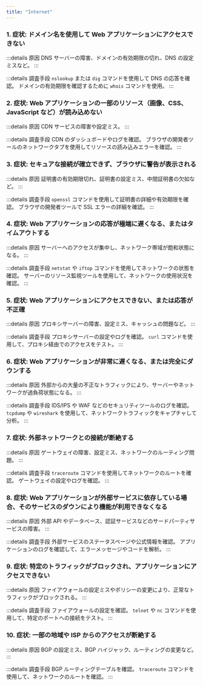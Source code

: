 ```yaml
---
title: "Internet"
---
```

### 1. 症状: ドメイン名を使用して Web アプリケーションにアクセスできない

:::details 原因
DNS サーバーの障害、ドメインの有効期限の切れ、DNS の設定ミスなど。
:::

:::details 調査手段
`nslookup` または `dig` コマンドを使用して DNS の応答を確認。
ドメインの有効期限を確認するために `whois` コマンドを使用。
:::

### 2. 症状: Web アプリケーションの一部のリソース（画像、CSS、JavaScript など）が読み込めない

:::details 原因
CDN サービスの障害や設定ミス。
:::

:::details 調査手段
CDN のダッシュボードやログを確認。
ブラウザの開発者ツールのネットワークタブを使用してリソースの読み込みエラーを確認。
:::

### 3. 症状: セキュアな接続が確立できず、ブラウザに警告が表示される

:::details 原因
証明書の有効期限切れ、証明書の設定ミス、中間証明書の欠如など。
:::

:::details 調査手段
`openssl` コマンドを使用して証明書の詳細や有効期限を確認。
ブラウザの開発者ツールで SSL エラーの詳細を確認。
:::

### 4. 症状: Web アプリケーションの応答が極端に遅くなる、またはタイムアウトする

:::details 原因
サーバーへのアクセスが集中し、ネットワーク帯域が飽和状態になる。
:::

:::details 調査手段
`netstat` や `iftop` コマンドを使用してネットワークの状態を確認。
サーバーのリソース監視ツールを使用して、ネットワークの使用状況を確認。
:::

### 5. 症状: Web アプリケーションにアクセスできない、または応答が不正確

:::details 原因
プロキシサーバーの障害、設定ミス、キャッシュの問題など。
:::

:::details 調査手段
プロキシサーバーの設定やログを確認。
`curl` コマンドを使用して、プロキシ経由でのアクセスをテスト。
:::

### 6. 症状: Web アプリケーションが非常に遅くなる、または完全にダウンする

:::details 原因
外部からの大量の不正なトラフィックにより、サーバーやネットワークが過負荷状態になる。
:::

:::details 調査手段
IDS/IPS や WAF などのセキュリティツールのログを確認。
`tcpdump` や `wireshark` を使用して、ネットワークトラフィックをキャプチャして分析。
:::

### 7. 症状: 外部ネットワークとの接続が断絶する

:::details 原因
ゲートウェイの障害、設定ミス、ネットワークのルーティング問題。
:::

:::details 調査手段
`traceroute` コマンドを使用してネットワークのルートを確認。
ゲートウェイの設定やログを確認。
:::

### 8. 症状: Web アプリケーションが外部サービスに依存している場合、そのサービスのダウンにより機能が利用できなくなる

:::details 原因
外部 API やデータベース、認証サービスなどのサードパーティサービスの障害。
:::

:::details 調査手段
外部サービスのステータスページや公式情報を確認。
アプリケーションのログを確認して、エラーメッセージやコードを解析。
:::

### 9. 症状: 特定のトラフィックがブロックされ、アプリケーションにアクセスできない

:::details 原因
ファイアウォールの設定ミスやポリシーの変更により、正常なトラフィックがブロックされる。
:::

:::details 調査手段
ファイアウォールの設定を確認。
`telnet` や `nc` コマンドを使用して、特定のポートへの接続をテスト。
:::

### 10. 症状: 一部の地域や ISP からのアクセスが断絶する

:::details 原因
BGP の設定ミス、BGP ハイジャック、ルーティングの変更など。
:::

:::details 調査手段
BGP ルーティングテーブルを確認。
`traceroute` コマンドを使用して、ネットワークのルートを確認。
:::
